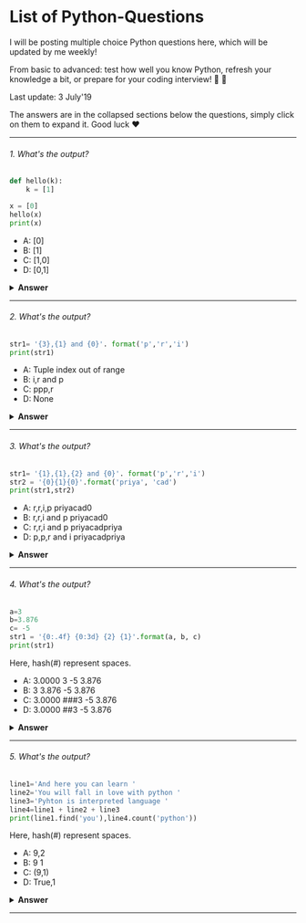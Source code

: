 # List of Python-Questions
I will be posting multiple choice Python questions here, which will be updated by me weekly!

From basic to advanced: test how well you know Python, refresh your knowledge a bit, or prepare for your coding interview! 💪 🚀 

Last update: 3 July'19

The answers are in the collapsed sections below the questions, simply click on them to expand it. Good luck ❤️


---

###### 1. What's the output?

```python
def hello(k):
    k = [1]

x = [0]
hello(x)
print(x)

```

- A: [0]
- B: [1]
- C: [1,0]
- D: [0,1]

<details><summary><b>Answer</b></summary>
<p>

#### Answer: A

A new list object is created within the function and after coming out of the function the reference is lost. This is an example of call by value where the value is updated withing the function. 
</p>
</details>

---

###### 2. What's the output?

```python
str1= '{3},{1} and {0}'. format('p','r','i')
print(str1)
```

- A: Tuple index out of range 
- B: i,r and p
- C: ppp,r
- D: None

<details><summary><b>Answer</b></summary>
<p>

#### Answer: A

We have only three characters in the tuple and as we know the indexing will start from 0. By which 'p' has 0 index, 'r' has 1 index and 'i' as two index.  String function format takes a format string and an arbitrary set of positional and keyword arguments. So, when we give give {3} it shows index out of range. For better understanding check next question.
</p>
</details>

---

###### 3. What's the output?

```python
str1= '{1},{1},{2} and {0}'. format('p','r','i')
str2 = '{0}{1}{0}'.format('priya', 'cad')
print(str1,str2)

```

- A: r,r,i,p priyacad0 
- B: r,r,i and p priyacad0
- C: r,r,i and p priyacadpriya
- D: p,p,r and i priyacadpriya

<details><summary><b>Answer</b></summary>
<p>

#### Answer: C

String function format takes a format string and an arbitrary set of positional and keyword arguments. For str1 ‘p’ has index 0, ‘r’ has index 1 and ‘i’ has index 2 and index 1 is used twice at firt and the second position. Whereas, str2 has only two indices 0 and 1. Index 0 is used twice at 1st and 3rd position.
</p>
</details>

---

###### 4. What's the output?

```python
a=3
b=3.876
c= -5
str1 = '{0:.4f} {0:3d} {2} {1}'.format(a, b, c)
print(str1)

```
Here, hash(#) represent spaces.

- A: 3.0000 3 -5 3.876
- B: 3 3.876 -5 3.876
- C: 3.0000 ###3 -5 3.876
- D: 3.0000 ##3 -5 3.876

<details><summary><b>Answer</b></summary>
<p>

#### Answer: C

At Index 0, integer a is formatted into a float with 4 decimal points, thus 3.0000. At Index 0, a = 3 is formatted into a integer with three blank spaces in front, thus it remains to '###3'. Index 2 and 1 values are picked next, which are -5 and 3.876 respectively. Here, '3' in '3d' is used as a right adjust flag. If we replace '3d' with '{0:-3d}' then it will become '3###' like this. 
</p>
</details>

---
###### 5. What's the output?

```python
line1='And here you can learn '
line2='You will fall in love with python '
line3='Pyhton is interpreted language '
line4=line1 + line2 + line3
print(line1.find('you'),line4.count('python'))

```
Here, hash(#) represent spaces.

- A: 9,2
- B: 9 1
- C: (9,1)
- D: True,1

<details><summary><b>Answer</b></summary>
<p>

#### Answer: B

‘you’ is at Index 9 in Line1, find() returns the index of substring if found in the string Line1. count() returns the total number of occurences of the substring. Line4 is concatenated string from Line1, Line2 and Line3. We got only one occurrence because python is case sensitive language and one 'python' has 'P' in uppercase, we are looking for the exact match.

</p>
</details>

---

